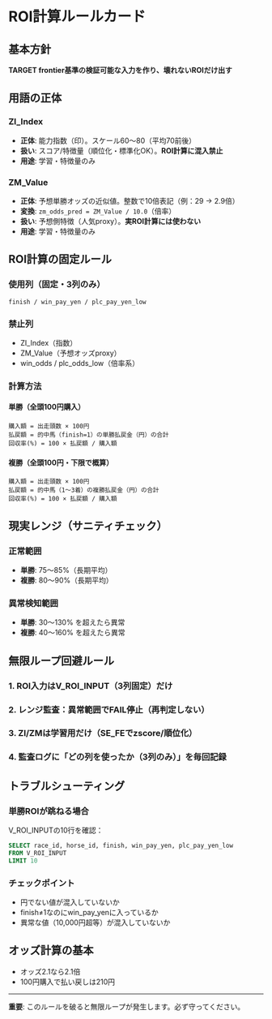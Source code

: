 # ROI計算ルールカード

## 基本方針
**TARGET frontier基準の検証可能な入力を作り、壊れないROIだけ出す**

## 用語の正体

### ZI_Index
- **正体**: 能力指数（印）。スケール60〜80（平均70前後）
- **扱い**: スコア/特徴量（順位化・標準化OK）。**ROI計算に混入禁止**
- **用途**: 学習・特徴量のみ

### ZM_Value
- **正体**: 予想単勝オッズの近似値。整数で10倍表記（例：29 → 2.9倍）
- **変換**: `zm_odds_pred = ZM_Value / 10.0`（倍率）
- **扱い**: 予想側特徴（人気proxy）。**実ROI計算には使わない**
- **用途**: 学習・特徴量のみ

## ROI計算の固定ルール

### 使用列（固定・3列のみ）
```
finish / win_pay_yen / plc_pay_yen_low
```

### 禁止列
- ZI_Index（指数）
- ZM_Value（予想オッズproxy）
- win_odds / plc_odds_low（倍率系）

### 計算方法

#### 単勝（全頭100円購入）
```
購入額 = 出走頭数 × 100円
払戻額 = 的中馬（finish=1）の単勝払戻金（円）の合計
回収率(%) = 100 × 払戻額 / 購入額
```

#### 複勝（全頭100円・下限で概算）
```
購入額 = 出走頭数 × 100円
払戻額 = 的中馬（1〜3着）の複勝払戻金（円）の合計
回収率(%) = 100 × 払戻額 / 購入額
```

## 現実レンジ（サニティチェック）

### 正常範囲
- **単勝**: 75〜85%（長期平均）
- **複勝**: 80〜90%（長期平均）

### 異常検知範囲
- **単勝**: 30〜130% を超えたら異常
- **複勝**: 40〜160% を超えたら異常

## 無限ループ回避ルール

### 1. ROI入力はV_ROI_INPUT（3列固定）だけ
### 2. レンジ監査：異常範囲でFAIL停止（再判定しない）
### 3. ZI/ZMは学習用だけ（SE_FEでzscore/順位化）
### 4. 監査ログに「どの列を使ったか（3列のみ）」を毎回記録

## トラブルシューティング

### 単勝ROIが跳ねる場合
V_ROI_INPUTの10行を確認：
```sql
SELECT race_id, horse_id, finish, win_pay_yen, plc_pay_yen_low
FROM V_ROI_INPUT
LIMIT 10
```

### チェックポイント
- 円でない値が混入していないか
- finish≠1なのにwin_pay_yenに入っているか
- 異常な値（10,000円超等）が混入していないか

## オッズ計算の基本
- オッズ2.1なら2.1倍
- 100円購入で払い戻しは210円

---
**重要**: このルールを破ると無限ループが発生します。必ず守ってください。